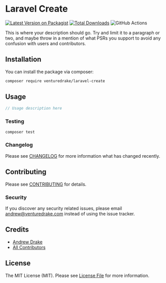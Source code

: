 # Laravel Create

[![Latest Version on Packagist](https://img.shields.io/packagist/v/venturedrake/laravel-create.svg?style=flat-square)](https://packagist.org/packages/venturedrake/laravel-create)
[![Total Downloads](https://img.shields.io/packagist/dt/venturedrake/laravel-create.svg?style=flat-square)](https://packagist.org/packages/venturedrake/laravel-create)
![GitHub Actions](https://github.com/venturedrake/laravel-create/actions/workflows/main.yml/badge.svg)

This is where your description should go. Try and limit it to a paragraph or two, and maybe throw in a mention of what PSRs you support to avoid any confusion with users and contributors.

## Installation

You can install the package via composer:

```bash
composer require venturedrake/laravel-create
```

## Usage

```php
// Usage description here
```

### Testing

```bash
composer test
```

### Changelog

Please see [CHANGELOG](CHANGELOG.md) for more information what has changed recently.

## Contributing

Please see [CONTRIBUTING](CONTRIBUTING.md) for details.

### Security

If you discover any security related issues, please email andrew@venturedrake.com instead of using the issue tracker.

## Credits

-   [Andrew Drake](https://github.com/andrewdrake)
-   [All Contributors](../../contributors)

## License

The MIT License (MIT). Please see [License File](LICENSE.md) for more information.
